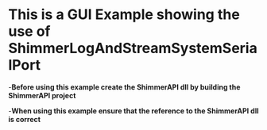 # This is a GUI Example showing the use of ShimmerLogAndStreamSystemSerialPort

-**Before using this example create the ShimmerAPI dll by building the ShimmerAPI project**

-**When using this example ensure that the reference to the ShimmerAPI dll is correct**
